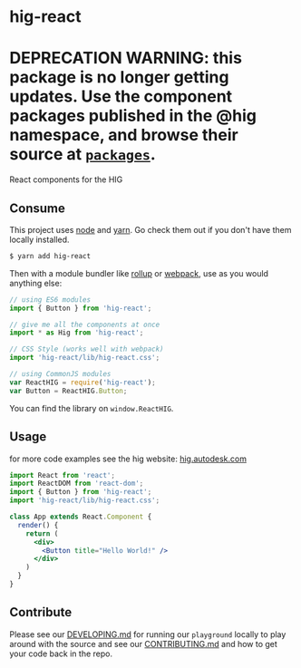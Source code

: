 # hig-react

# DEPRECATION WARNING: this package is no longer getting updates. Use the component packages published in the @hig namespace, and browse their source at [`packages`](..).

React components for the HIG

## Consume

This project uses [node](http://nodejs.org) and [yarn](https://yarnpkg.com). Go check them out if you don't have them locally installed.

```sh
$ yarn add hig-react
```

Then with a module bundler like [rollup](http://rollupjs.org/) or [webpack](https://webpack.js.org/), use as you would anything else:

```javascript
// using ES6 modules
import { Button } from 'hig-react';

// give me all the components at once
import * as Hig from 'hig-react';

// CSS Style (works well with webpack)
import 'hig-react/lib/hig-react.css';

// using CommonJS modules
var ReactHIG = require('hig-react');
var Button = ReactHIG.Button;
```

You can find the library on `window.ReactHIG`.

## Usage

for more code examples see the hig website: [hig.autodesk.com](http://hig.autodesk.com)

```jsx
import React from 'react';
import ReactDOM from 'react-dom';
import { Button } from 'hig-react';
import 'hig-react/lib/hig-react.css';

class App extends React.Component {
  render() {
    return (
      <div>
        <Button title="Hello World!" />
      </div>
    )
  }
}
```

## Contribute

Please see our [DEVELOPING.md](./DEVELOPING.md) for running our `playground` locally to play around with the source and see our [CONTRIBUTING.md](../../CONTRIBUTING.md) and how to get your code back in the repo.
